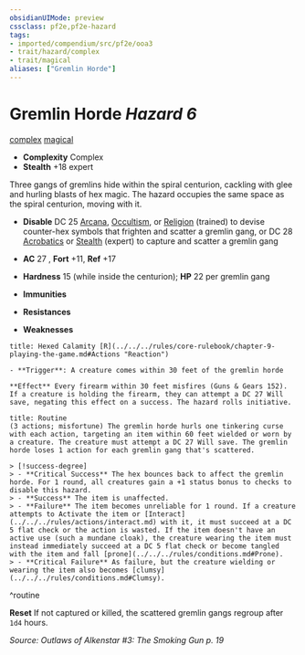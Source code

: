 ```yaml
---
obsidianUIMode: preview
cssclass: pf2e,pf2e-hazard
tags:
- imported/compendium/src/pf2e/ooa3
- trait/hazard/complex
- trait/magical
aliases: ["Gremlin Horde"]
---
```

# Gremlin Horde *Hazard 6*  
[complex](complex.md)  [magical](magical.md)  

- **Complexity** Complex
- **Stealth** +18 expert  

Three gangs of gremlins hide within the spiral centurion, cackling with glee and hurling blasts of hex magic. The hazard occupies the same space as the spiral centurion, moving with it.

- **Disable** DC 25 [Arcana](../../skills.md#Arcana), [Occultism](../../skills.md#Occultism), or [Religion](../../skills.md#Religion) (trained) to devise counter-hex symbols that frighten and scatter a gremlin gang, or DC 28 [Acrobatics](../../skills.md#Acrobatics) or [Stealth](../../skills.md#Stealth) (expert) to capture and scatter a gremlin gang  

- **AC** 27 , **Fort** +11, **Ref** +17
- **Hardness** 15 (while inside the centurion); **HP** 22 per gremlin gang
- **Immunities** 
- **Resistances** 
- **Weaknesses** 
     
```ad-embed-ability
title: Hexed Calamity [R](../../../rules/core-rulebook/chapter-9-playing-the-game.md#Actions "Reaction")

- **Trigger**: A creature comes within 30 feet of the gremlin horde

**Effect** Every firearm within 30 feet misfires (Guns & Gears 152). If a creature is holding the firearm, they can attempt a DC 27 Will save, negating this effect on a success. The hazard rolls initiative.
```

```ad-pf2-summary
title: Routine
(3 actions; misfortune) The gremlin horde hurls one tinkering curse with each action, targeting an item within 60 feet wielded or worn by a creature. The creature must attempt a DC 27 Will save. The gremlin horde loses 1 action for each gremlin gang that's scattered.

> [!success-degree] 
> - **Critical Success** The hex bounces back to affect the gremlin horde. For 1 round, all creatures gain a +1 status bonus to checks to disable this hazard.
> - **Success** The item is unaffected.
> - **Failure** The item becomes unreliable for 1 round. If a creature attempts to Activate the item or [Interact](../../../rules/actions/interact.md) with it, it must succeed at a DC 5 flat check or the action is wasted. If the item doesn't have an active use (such a mundane cloak), the creature wearing the item must instead immediately succeed at a DC 5 flat check or become tangled with the item and fall [prone](../../../rules/conditions.md#Prone).
> - **Critical Failure** As failure, but the creature wielding or wearing the item also becomes [clumsy](../../../rules/conditions.md#Clumsy).
```
^routine

**Reset** If not captured or killed, the scattered gremlin gangs regroup after `1d4` hours.  

*Source: Outlaws of Alkenstar #3: The Smoking Gun p. 19*
